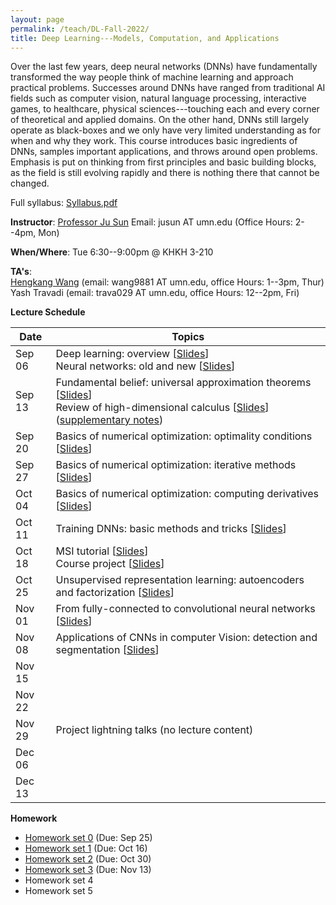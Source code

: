 ```yaml
---
layout: page
permalink: /teach/DL-Fall-2022/
title: Deep Learning---Models, Computation, and Applications 
---
```


Over the last few years, deep neural networks (DNNs) have fundamentally transformed the way people think of machine learning and approach practical problems. Successes around DNNs have ranged from traditional AI fields such as computer vision, natural language processing, interactive games, to healthcare, physical sciences---touching each and every corner of theoretical and applied domains. On the other hand, DNNs still largely operate as black-boxes and we only have very limited understanding as for when and why they work. This course introduces basic ingredients of DNNs, samples important applications, and throws around open problems. Emphasis is put on thinking from first principles and basic building blocks, as the field is still evolving rapidly and there is nothing there that cannot be changed. 

Full syllabus: [Syllabus.pdf](DL.pdf)

**Instructor**: [Professor Ju Sun](https://sunju.org/)  Email: jusun AT umn.edu   (Office Hours: 2--4pm, Mon)

**When/Where**: Tue 6:30--9:00pm @ KHKH 3-210 

**TA's**:   
[Hengkang Wang](https://scholar.google.com/citations?user=APqDZvUAAAAJ&hl=en) (email: wang9881 AT umn.edu, office Hours: 1--3pm, Thur)    
Yash Travadi (email: trava029 AT umn.edu, office Hours: 12--2pm, Fri) 

**Lecture Schedule**

| Date   | Topics                                                                                                                                                                                         |    
| ------ | ---------------------------------------------------------------------------------------------------------------------------------------------------------------------------------------------- |    
| Sep 06 | Deep learning: overview \[[Slides](sep-06-A.pdf)\] <br> Neural networks: old and new \[[Slides](sep-06-B.pdf)\]                                                                                |    
| Sep 13 | Fundamental belief: universal approximation theorems \[[Slides](sep-13-A.pdf)\] <br> Review of high-dimensional calculus \[[Slides](sep-13-B.pdf)\] ([supplementary notes](calculus_review.pdf))  |    
| Sep 20 | Basics of numerical optimization: optimality conditions \[[Slides](sep-20.pdf)\] |    
| Sep 27 | Basics of numerical optimization: iterative methods \[[Slides](sep-27.pdf)\] | 
| Oct 04 | Basics of numerical optimization: computing derivatives \[[Slides](oct-04.pdf)\] |     
| Oct 11 | Training DNNs: basic methods and tricks \[[Slides](oct-11.pdf)\]|    
| Oct 18 | MSI tutorial \[[Slides](MSI-tutorial.pdf)\] <br> Course project \[[Slides](oct-18.pdf)\]|     
| Oct 25 | Unsupervised representation learning: autoencoders and factorization \[[Slides](oct-25.pdf)\] |      
| Nov 01 | From fully-connected to convolutional neural networks \[[Slides](nov-01.pdf)\]  |               
| Nov 08 | Applications of CNNs in computer Vision: detection and segmentation \[[Slides](nov-08.pdf)\]  | 
| Nov 15 |  | 
| Nov 22 |  | 
| Nov 29 | Project lightning talks (no lecture content) | 
| Dec 06 |  | 
| Dec 13 |  | 



**Homework**   
+ [Homework set 0](HW0.pdf) (Due: Sep 25)
+ [Homework set 1](HW1.pdf) (Due: Oct 16)
+ [Homework set 2](HW2.zip) (Due: Oct 30)
+ [Homework set 3](HW3.pdf) (Due: Nov 13)
+ Homework set 4
+ Homework set 5